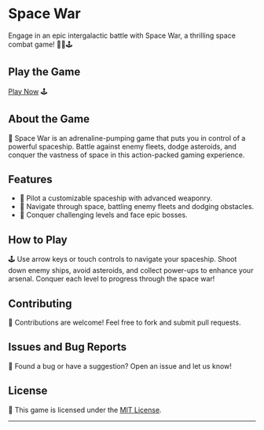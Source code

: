 # Space War

Engage in an epic intergalactic battle with Space War, a thrilling space combat game! 🚀🌌🕹️

## Play the Game

[Play Now](https://aryan0-1maurya.github.io/space-war/) 🕹️

## About the Game

📜 Space War is an adrenaline-pumping game that puts you in control of a powerful spaceship. Battle against enemy fleets, dodge asteroids, and conquer the vastness of space in this action-packed gaming experience.

## Features

- 🚀 Pilot a customizable spaceship with advanced weaponry.
- 🌌 Navigate through space, battling enemy fleets and dodging obstacles.
- 🎯 Conquer challenging levels and face epic bosses.

## How to Play

🕹️ Use arrow keys or touch controls to navigate your spaceship. Shoot down enemy ships, avoid asteroids, and collect power-ups to enhance your arsenal. Conquer each level to progress through the space war!

## Contributing

🤝 Contributions are welcome! Feel free to fork and submit pull requests.

## Issues and Bug Reports

🐛 Found a bug or have a suggestion? Open an issue and let us know!

## License

📄 This game is licensed under the [MIT License](LICENSE).

---
